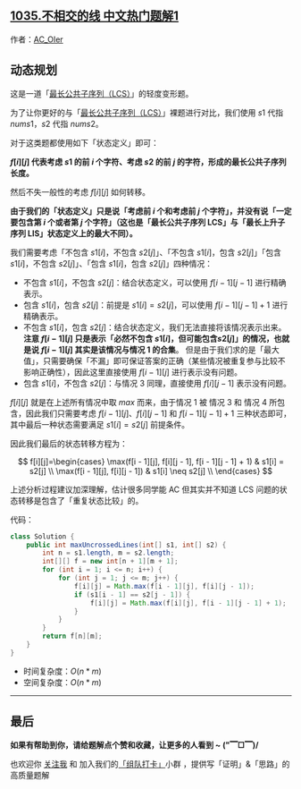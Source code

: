 ## [1035.不相交的线 中文热门题解1](https://leetcode.cn/problems/uncrossed-lines/solutions/100000/gong-shui-san-xie-noxiang-xin-ke-xue-xi-bkaas)

作者：[AC_OIer](https://leetcode.cn/u/AC_OIer)

## 动态规划

这是一道「[最长公共子序列（LCS）](https://leetcode-cn.com/problems/longest-common-subsequence/solution/gong-shui-san-xie-zui-chang-gong-gong-zi-xq0h/)」的轻度变形题。

为了让你更好的与「[最长公共子序列（LCS）](https://leetcode-cn.com/problems/longest-common-subsequence/solution/gong-shui-san-xie-zui-chang-gong-gong-zi-xq0h/)」裸题进行对比，我们使用 $s1$ 代指 $nums1$，$s2$ 代指 $nums2$。

对于这类题都使用如下「状态定义」即可：

**$f[i][j]$ 代表考虑 $s1$ 的前 $i$ 个字符、考虑 $s2$ 的前 $j$ 的字符，形成的最长公共子序列长度。**

然后不失一般性的考虑 $f[i][j]$ 如何转移。

**由于我们的「状态定义」只是说「考虑前 $i$ 个和考虑前 $j$ 个字符」，并没有说「一定要包含第 $i$ 个或者第 $j$ 个字符」（这也是「最长公共子序列 LCS」与「最长上升子序列 LIS」状态定义上的最大不同）。**

我们需要考虑「不包含 $s1[i]$，不包含 $s2[j]$」、「不包含 $s1[i]$，包含 $s2[j]$」「包含 $s1[i]$，不包含 $s2[j]$」、「包含 $s1[i]$，包含 $s2[j]$」四种情况：

 * 不包含 $s1[i]$，不包含 $s2[j]$：结合状态定义，可以使用 $f[i - 1][j - 1]$ 进行精确表示。
 * 包含 $s1[i]$，包含 $s2[j]$：前提是 $s1[i] = s2[j]$，可以使用 $f[i - 1][j - 1] + 1$ 进行精确表示。
 * 不包含 $s1[i]$，包含 $s2[j]$：结合状态定义，我们无法直接将该情况表示出来。
    **注意 $f[i - 1][j]$ 只是表示「必然不包含 $s1[i]$，但可能包含$s2[j]$」的情况，也就是说 $f[i - 1][j]$ 其实是该情况与情况 $1$ 的合集**。
    但是由于我们求的是「最大值」，只需要确保「不漏」即可保证答案的正确（某些情况被重复参与比较不影响正确性），因此这里直接使用 $f[i - 1][j]$ 进行表示没有问题。
* 包含 $s1[i]$，不包含 $s2[j]$：与情况 $3$ 同理，直接使用 $f[i][j - 1]$ 表示没有问题。

$f[i][j]$ 就是在上述所有情况中取 $max$ 而来，由于情况 $1$ 被 情况 $3$ 和 情况 $4$ 所包含，因此我们只需要考虑 $f[i - 1][j]$、$f[i][j -1]$ 和 $f[i - 1][j - 1] + 1$ 三种状态即可，其中最后一种状态需要满足 $s1[i] = s2[j]$ 前提条件。

因此我们最后的状态转移方程为：

$$ 
f[i][j]=\begin{cases}
\max(f[i - 1][j], f[i][j - 1], f[i - 1][j - 1] + 1) & s1[i] = s2[j] \\
\max(f[i - 1][j], f[i][j - 1]) & s1[i] \neq s2[j] \\
\end{cases}
$$

上述分析过程建议加深理解，估计很多同学能 AC 但其实并不知道 LCS 问题的状态转移是包含了「重复状态比较」的。

代码：
```Java []
class Solution {
    public int maxUncrossedLines(int[] s1, int[] s2) {
        int n = s1.length, m = s2.length;
        int[][] f = new int[n + 1][m + 1];
        for (int i = 1; i <= n; i++) {
            for (int j = 1; j <= m; j++) {
                f[i][j] = Math.max(f[i - 1][j], f[i][j - 1]);
                if (s1[i - 1] == s2[j - 1]) {
                    f[i][j] = Math.max(f[i][j], f[i - 1][j - 1] + 1);
                }
            }
        }
        return f[n][m];
    }
}
```
* 时间复杂度：$O(n * m)$
* 空间复杂度：$O(n * m)$

---

## 最后

**如果有帮助到你，请给题解点个赞和收藏，让更多的人看到 ~ ("▔□▔)/**

也欢迎你 [关注我](https://oscimg.oschina.net/oscnet/up-19688dc1af05cf8bdea43b2a863038ab9e5.png) 和 加入我们的[「组队打卡」](https://leetcode-cn.com/u/ac_oier/)小群 ，提供写「证明」&「思路」的高质量题解 